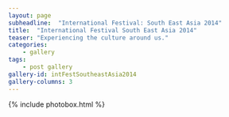 ```yaml
---
layout: page
subheadline:  "International Festival: South East Asia 2014"
title:  "International Festival South East Asia 2014"
teaser: "Experiencing the culture around us."
categories:
    - gallery
tags:
    - post gallery
gallery-id: intFestSoutheastAsia2014
gallery-columns: 3
---
```


{% include photobox.html %}
